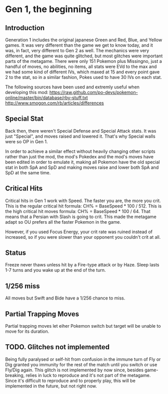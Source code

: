 Gen 1, the beginning
====================

Introduction
------------
Generation 1 includes the original japanese Green and Red, Blue, and Yellow games.
It was very different than the game we get to know today, and it was, in fact, very different to Gen 2 as well.
The mechanics were very different, and the game was quite glitched, but most glitches were important parts of the metagame.
There were only 151 Pokemon plus Missingno, just a handful of moves, no abilities, no items, all stats were 
EVd to the max and we had some kind of different IVs, which maxed at 15 and every point gave 2 to the stat, so in 
a similar fashion, Pokes used to have 30 IVs on each stat.

The following sources have been used and extremly useful when developing this mod:
https://raw.github.com/po-devs/pokemon-online/master/bin/database/rby-stuff.txt
http://www.smogon.com/rb/articles/differences

Special Stat
------------
Back then, there weren't Special Defense and Special Attack stats. It was just "Special", and moves raised and lowered it.
That's why Special walls were so OP in Gen 1.

In order to achieve a similar effect without heavily changing other scripts rather than just the mod, the mod's Pokedex 
and the mod's moves have been edited in order to emulate it, making all Pokemon have the old special stat in both SpA and 
SpD and making moves raise and lower both SpA and SpD at the same time.

Critical Hits
-------------
Critical hits in Gen 1 work with Speed. The faster you are, the more you crit.
This is the regular critical hit formula:
CH% = BaseSpeed * 100 / 512.
This is the high critical hit moves formula:
CH% = BaseSpeed * 100 / 64.
That means that a Persian with Slash is going to crit. This made the metagame adapt so OU prefers all the faster Pokemon 
in the game.

However, if you used Focus Energy, your crit rate was ruined instead of increased, so if you were slower than your 
opponent you couldn't crit at all.

Status
------
Freeze never thaws unless hit by a Fire-type attack or by Haze.
Sleep lasts 1-7 turns and you wake up at the end of the turn.


1/256 miss
----------
All moves but Swift and Bide have a 1/256 chance to miss.

Partial Trapping Moves
----------------------
Partial trapping moves let eiher Pokemon switch but target will be unable to move for its duration.

TODO. Glitches not implemented
------------------------------
Being fully paralysed or self-hit from confusion in the immune turn of Fly or Dig granted you immunity for the rest of the match 
until you switch or use Fly/Dig again.
This glitch is not implemented by now since, besides game-breaking, relies in luck to reproduce and it's not part of the metagame.
Since it's difficult to reproduce and to properly play, this will be implemented in the future, but not right now.